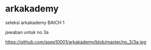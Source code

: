 # arkakademy
seleksi arkakademy BAtCH 1


jawaban untuk no 3a <br>

https://github.com/asep10001/arkakademy/blob/master/no_3/3a.jpg

